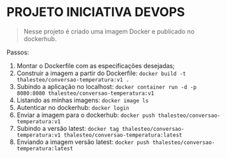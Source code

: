 # PROJETO INICIATIVA DEVOPS
> Nesse projeto é criado uma imagem Docker e publicado no dockerhub.

Passos:
1) Montar o Dockerfile com as especificações desejadas;
2) Construir a imagem a partir do Dockerfile:
`docker build -t thalesteo/conversao-temperatura:v1 .`
3) Subindo a aplicação no localhost:
`docker container run -d -p 8080:8080 thalesteo/conversao-temperatura:v1` 
4) Listando as minhas imagens: `docker image ls`
5) Autenticar no dockerhub: `docker login`
6) Enviar a imagem para o dockerhub: `docker push thalesteo/conversao-temperatura:v1`
7) Subindo a versão latest: `docker tag thalesteo/conversao-temperatura:v1 thalesteo/conversao-temperatura:latest`
8) Enviando a imagem versão latest: `docker push thalesteo/conversao-temperatura:latest`